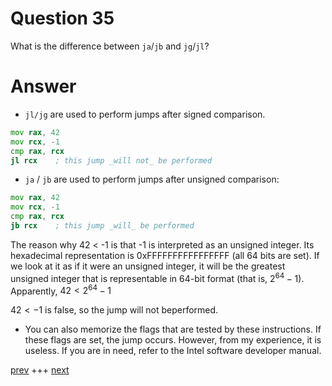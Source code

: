 
# Question 35


What is the difference between `ja`/`jb` and `jg`/`jl`?


# Answer





* ```jl/jg``` are used to perform jumps after signed comparison.


```asm
mov rax, 42
mov rcx, -1
cmp rax, rcx
jl rcx    ; this jump _will not_ be performed
```

* ```ja``` / ```jb``` are used to perform jumps after unsigned comparison:

```asm
mov rax, 42
mov rcx, -1
cmp rax, rcx
jb rcx    ; this jump _will_ be performed
```

The reason why 42 < -1  is that -1 is interpreted as an unsigned integer.
Its hexadecimal representation is 0xFFFFFFFFFFFFFFFF (all 64 bits are set).
If we look at it as if it were an unsigned integer, it will be the greatest
unsigned integer that is representable in 64-bit format (that is, $2^{64}-1$).
Apparently, $42 < 2^{64}-1$

$42 < -1$ is false, so the jump will not beperformed.
* You can also memorize the flags that are tested by these instructions. If these
flags are set, the jump occurs. However, from my experience, it is useless. If you are in need, refer to the Intel software developer manual.





[prev](034.md) +++ [next](036.md)
